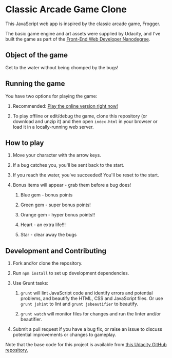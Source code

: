 # Classic Arcade Game Clone

This JavaScript web app is inspired by the classic arcade game, Frogger.

The basic game engine and art assets were supplied by Udacity, and I've built
the game as part of the [Front-End Web Developer Nanodegree](https://www.udacity.com/course/front-end-web-developer-nanodegree--nd001).

## Object of the game

Get to the water without being chomped by the bugs!

## Running the game

You have two options for playing the game:

1. Recommended: [Play the online version right now!](https://tobiasziegler.github.io/fend-p5-classic-arcade-game-clone/)

1. To play offline or edit/debug the game, clone this repository (or download
and unzip it) and then open `index.html` in your browser or load it in a
locally-running web server.

## How to play

1. Move your character with the arrow keys.

1. If a bug catches you, you'll be sent back to the start.

1. If you reach the water, you've succeeded! You'll be reset to the start.

1. Bonus items will appear - grab them before a bug does!

	1. Blue gem - bonus points

	1. Green gem - super bonus points!

	1. Orange gem - hyper bonus points!!

	1. Heart - an extra life!!!

	1. Star - clear away the bugs

## Development and Contributing

1. Fork and/or clone the repository.

1. Run `npm install` to set up development dependencies.

1. Use Grunt tasks:

	1. `grunt` will lint JavaScript code and identify errors and potential
	problems, and beautify the HTML, CSS and JavaScript files. Or use
	`grunt jshint` to lint and `grunt jsbeautifier` to beautify.

	1. `grunt watch` will monitor files for changes and run the linter and/or
	beautifier.

1. Submit a pull request if you have a bug fix, or raise an issue to discuss
potential improvements or changes to gameplay.

Note that the base code for this project is available from [this Udacity GitHub
repository.](https://github.com/udacity/frontend-nanodegree-arcade-game)
